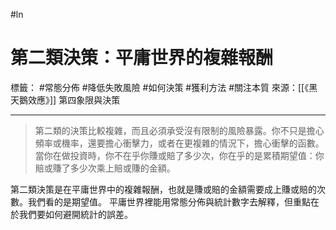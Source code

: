 #ln 
# 第二類決策：平庸世界的複雜報酬
標籤： #常態分佈 #降低失敗風險 #如何決策 #獲利方法 #關注本質 
來源：[[《黑天鵝效應》]] 第四象限與決策

---

> 第二類的決策比較複雜，而且必須承受沒有限制的風險暴露。你不只是擔心頻率或機率，還要擔心衝擊力，或者在更複雜的情況下，擔心衝擊的函數。
> 當你在做投資時，你不在乎你賺或賠了多少次，你在乎的是累積期望值：你賠或賺了多少次乘上賠或賺的金額。

第二類決策是在平庸世界中的複雜報酬，也就是賺或賠的金額需要成上賺或賠的次數。我們看的是期望值。
平庸世界裡能用常態分佈與統計數字去解釋，但重點在於我們要如何避開統計的誤差。